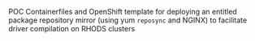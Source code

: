 POC Containerfiles and OpenShift template for deploying an entitled package repository mirror (using yum `reposync` and NGINX) to facilitate driver compilation on RHODS clusters
